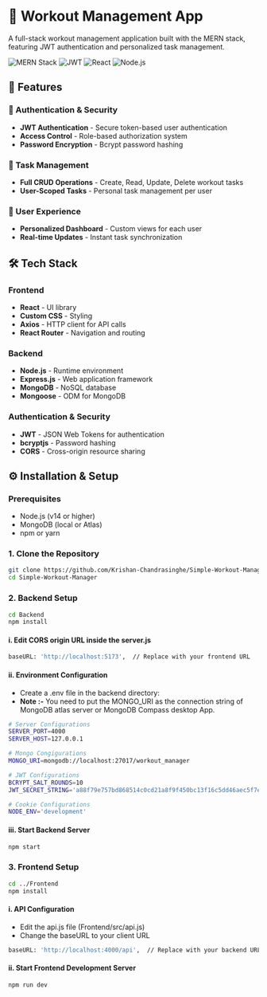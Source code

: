 # 💪 Workout Management App

A full-stack workout management application built with the MERN stack, featuring JWT authentication and personalized task management.

![MERN Stack](https://img.shields.io/badge/MERN-Full%20Stack-green)
![JWT](https://img.shields.io/badge/Auth-JWT-orange)
![React](https://img.shields.io/badge/Frontend-React-blue)
![Node.js](https://img.shields.io/badge/Backend-Node.js-success)

## 🚀 Features

### 🔐 Authentication & Security
- **JWT Authentication** - Secure token-based user authentication
- **Access Control** - Role-based authorization system
- **Password Encryption** - Bcrypt password hashing

### 📝 Task Management
- **Full CRUD Operations** - Create, Read, Update, Delete workout tasks
- **User-Scoped Tasks** - Personal task management per user

### 🎯 User Experience
- **Personalized Dashboard** - Custom views for each user
- **Real-time Updates** - Instant task synchronization

## 🛠 Tech Stack

### Frontend
- **React** - UI library
- **Custom CSS** - Styling
- **Axios** - HTTP client for API calls
- **React Router** - Navigation and routing

### Backend
- **Node.js** - Runtime environment
- **Express.js** - Web application framework
- **MongoDB** - NoSQL database
- **Mongoose** - ODM for MongoDB

### Authentication & Security
- **JWT** - JSON Web Tokens for authentication
- **bcryptjs** - Password hashing
- **CORS** - Cross-origin resource sharing


## ⚙️ Installation & Setup

### Prerequisites
- Node.js (v14 or higher)
- MongoDB (local or Atlas)
- npm or yarn

### 1. Clone the Repository

```bash
git clone https://github.com/Krishan-Chandrasinghe/Simple-Workout-Manager.git
cd Simple-Workout-Manager
```

### 2. Backend Setup

```bash
cd Backend
npm install
```

#### i. Edit CORS origin URL inside the server.js

```bash
baseURL: 'http://localhost:5173',  // Replace with your frontend URL
```

#### ii. Environment Configuration
- Create a .env file in the backend directory:
- **Note :-** You need to put the MONGO_URI as the connection string of MongoDB atlas server or MongoDB Compass desktop App.

```bash
# Server Configurations
SERVER_PORT=4000
SERVER_HOST=127.0.0.1

# Mongo Congigurations
MONGO_URI=mongodb://localhost:27017/workout_manager

# JWT Configurations
BCRYPT_SALT_ROUNDS=10
JWT_SECRET_STRING='a88f79e757bd868514c0cd21a8f9f450bc13f16c5dd46aec5f7e5e123662d9f1e0b57285690f9ea5acbb96cc9a8ab1069dd98f76d1a1b5d1f52650e641'

# Cookie Configurations
NODE_ENV='development'
```

#### iii. Start Backend Server

```bash
npm start
```

### 3. Frontend Setup
```bash
cd ../Frontend
npm install
```

#### i. API Configuration
- Edit the api.js file (Frontend/src/api.js)
- Change the baseURL to your client URL

```bash
baseURL: 'http://localhost:4000/api',  // Replace with your backend URL + '/api'
```

#### ii. Start Frontend Development Server

```bash
npm run dev
```